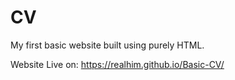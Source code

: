 # CV
My first basic website built using purely HTML. 

Website Live on: https://realhim.github.io/Basic-CV/
